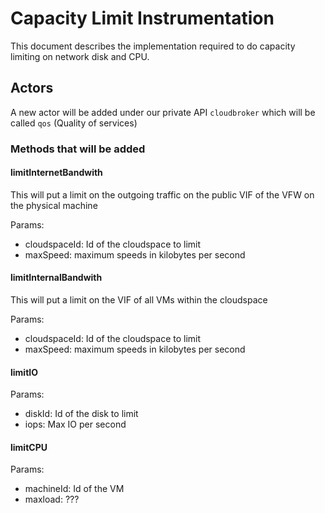 # Capacity Limit Instrumentation

This document describes the implementation required to do capacity limiting on network disk and CPU.

## Actors

A new actor will be added under our private API `cloudbroker` which will be called `qos` (Quality of services)

### Methods that will be added

#### limitInternetBandwith

This will put a limit on the outgoing traffic on the public VIF of the VFW on the physical machine

Params:
* cloudspaceId: Id of the cloudspace to limit
* maxSpeed: maximum speeds in kilobytes per second


#### limitInternalBandwith

This will put a limit on the VIF of all VMs within the cloudspace

Params:
* cloudspaceId: Id of the cloudspace to limit
* maxSpeed: maximum speeds in kilobytes per second

#### limitIO

Params:
* diskId: Id of the disk to limit
* iops: Max IO per second

#### limitCPU

Params:
* machineId: Id of the VM
* maxload: ???
